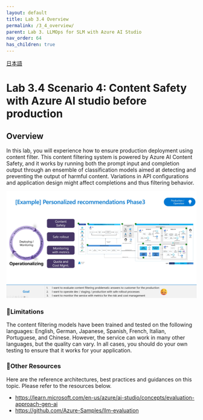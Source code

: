```yaml
---
layout: default
title: Lab 3.4 Overview
permalink: /3_4_overview/
parent: Lab 3. LLMOps for SLM with Azure AI Studio
nav_order: 64
has_children: true
---
```


[日本語](README_ja.md)

# Lab 3.4 Scenario 4: Content Safety with Azure AI studio before production

## Overview
In this lab, you will experience how to ensure production deployment using content filter. This content filtering system is powered by Azure AI Content Safety, and it works by running both the prompt input and completion output through an ensemble of classification models aimed at detecting and preventing the output of harmful content. Variations in API configurations and application design might affect completions and thus filtering behavior.


![LLMOps](images/operation_requirements.jpg)

### 🔨Limitations
The content filtering models have been trained and tested on the following languages: English, German, Japanese, Spanish, French, Italian, Portuguese, and Chinese. However, the service can work in many other languages, but the quality can vary. In all cases, you should do your own testing to ensure that it works for your application.

### 🥇Other Resources
Here are the reference architectures, best practices and guidances on this topic. Please refer to the resources below. 

- https://learn.microsoft.com/en-us/azure/ai-studio/concepts/evaluation-approach-gen-ai
- https://github.com/Azure-Samples/llm-evaluation
